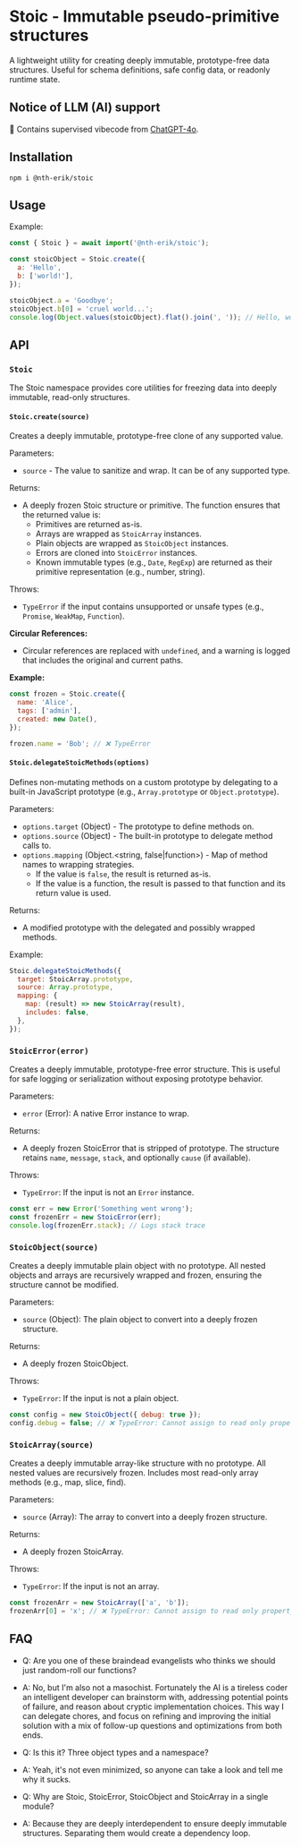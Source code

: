 # Stoic - Immutable pseudo-primitive structures

A lightweight utility for creating deeply immutable, prototype-free data structures.
Useful for schema definitions, safe config data, or readonly runtime state.

## Notice of LLM (AI) support

:robot: Contains supervised vibecode from [ChatGPT-4o](https://chatgpt.com/).

## Installation

```
npm i @nth-erik/stoic
```

## Usage

Example:

```js
const { Stoic } = await import('@nth-erik/stoic');

const stoicObject = Stoic.create({
  a: 'Hello',
  b: ['world!'],
});

stoicObject.a = 'Goodbye';
stoicObject.b[0] = 'cruel world...';
console.log(Object.values(stoicObject).flat().join(', ')); // Hello, world!
```

## API

### `Stoic`

The Stoic namespace provides core utilities for freezing data into deeply immutable, read-only structures.

#### `Stoic.create(source)`

Creates a deeply immutable, prototype-free clone of any supported value.

Parameters:

- `source` - The value to sanitize and wrap. It can be of any supported type.

Returns:

- A deeply frozen Stoic structure or primitive. The function ensures that the returned value is:
  - Primitives are returned as-is.
  - Arrays are wrapped as `StoicArray` instances.
  - Plain objects are wrapped as `StoicObject` instances.
  - Errors are cloned into `StoicError` instances.
  - Known immutable types (e.g., `Date`, `RegExp`) are returned as their primitive representation (e.g., number, string).

Throws:

- `TypeError` if the input contains unsupported or unsafe types (e.g., `Promise`, `WeakMap`, `Function`).

**Circular References:**

- Circular references are replaced with `undefined`, and a warning is logged that includes the original and current paths.

**Example:**

```js
const frozen = Stoic.create({
  name: 'Alice',
  tags: ['admin'],
  created: new Date(),
});

frozen.name = 'Bob'; // ❌ TypeError
```

#### `Stoic.delegateStoicMethods(options)`

Defines non-mutating methods on a custom prototype by delegating to a built-in JavaScript prototype (e.g., `Array.prototype` or `Object.prototype`).

Parameters:

- `options.target` (Object) - The prototype to define methods on.
- `options.source` (Object) - The built-in prototype to delegate method calls to.
- `options.mapping` (Object.<string, false|function>) - Map of method names to wrapping strategies.
  - If the value is `false`, the result is returned as-is.
  - If the value is a function, the result is passed to that function and its return value is used.

Returns:

- A modified prototype with the delegated and possibly wrapped methods.

Example:

```js
Stoic.delegateStoicMethods({
  target: StoicArray.prototype,
  source: Array.prototype,
  mapping: {
    map: (result) => new StoicArray(result),
    includes: false,
  },
});
```

### `StoicError(error)`

Creates a deeply immutable, prototype-free error structure. This is useful for safe logging or serialization without exposing prototype behavior.

Parameters:

- `error` (Error): A native Error instance to wrap.

Returns:

- A deeply frozen StoicError that is stripped of prototype. The structure retains `name`, `message`, `stack`, and optionally `cause` (if available).

Throws:

- `TypeError`: If the input is not an `Error` instance.

```js
const err = new Error('Something went wrong');
const frozenErr = new StoicError(err);
console.log(frozenErr.stack); // Logs stack trace
```

### `StoicObject(source)`

Creates a deeply immutable plain object with no prototype. All nested objects and arrays are recursively wrapped and frozen, ensuring the structure cannot be modified.

Parameters:

- `source` (Object): The plain object to convert into a deeply frozen structure.

Returns:

- A deeply frozen StoicObject.

Throws:

- `TypeError`: If the input is not a plain object.

```js
const config = new StoicObject({ debug: true });
config.debug = false; // ❌ TypeError: Cannot assign to read only property 'debug'
```

### `StoicArray(source)`

Creates a deeply immutable array-like structure with no prototype. All nested values are recursively frozen. Includes most read-only array methods (e.g., map, slice, find).

Parameters:

- `source` (Array): The array to convert into a deeply frozen structure.

Returns:

- A deeply frozen StoicArray.

Throws:

- `TypeError`: If the input is not an array.

```js
const frozenArr = new StoicArray(['a', 'b']);
frozenArr[0] = 'x'; // ❌ TypeError: Cannot assign to read only property '0'
```

## FAQ

- Q: Are you one of these braindead evangelists who thinks we should just random-roll our functions?
- A: No, but I'm also not a masochist. Fortunately the AI is a tireless coder an intelligent developer can brainstorm with, addressing potential points of failure, and reason about cryptic implementation choices. This way I can delegate chores, and focus on refining and improving the initial solution with a mix of follow-up questions and optimizations from both ends.

- Q: Is this it? Three object types and a namespace?
- A: Yeah, it's not even minimized, so anyone can take a look and tell me why it sucks.

- Q: Why are Stoic, StoicError, StoicObject and StoicArray in a single module?
- A: Because they are deeply interdependent to ensure deeply immutable structures. Separating them would create a dependency loop.
